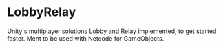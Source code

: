 # LobbyRelay
Unity's multiplayer solutions Lobby and Relay implemented, to get started faster. Ment to be used with Netcode for GameObjects.
